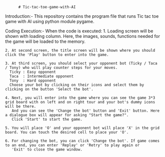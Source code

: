 
          # Tic-tac-toe-game-with-AI

Introduction:-
  This repository contains the program file that runs Tic tac toe game with AI using python module pygame.

Coding Execution:-
  When the code is executed:
    1. Loading screen will be shown with loading column. Here, the images, sounds, functions needed for the game will be loaded to the memory.
    
    2. At second screen, the title screen will be shown where you should click the 'Play' button to enter into the game.
    
    3. At third screen, you should select your opponent bot (Ticky / Taca / Tony) who will play counter steps for your moves.
      Ticky : Easy opponent
      Taca  : Intermediate opponent
      Tony  : Hard opponent
      Choose your bot by clicking on their icons and select them by clicking on the button 'Select the bot'.
      
    4. Next, you will enter into the game where you can see the game 3*3 grid board with on left and on right tour and your bot's dummy icons will be there.
       And you can see the 'Change the bot' button and 'Exit' button. Here a dialogue box will appear for asking "Start the game?". 
       Click 'Start' to start the game.
       
    5. You will place 'O' and your opponent bot will place 'X' in the grid board. You can touch the desired cell to place your 'O'.
    
    6. For changing the bot, you can click 'Change the bot'. If game comes to an end, you can enter 'Replay' or 'Retry' to play again or 
       'Exit' to close the game window.

